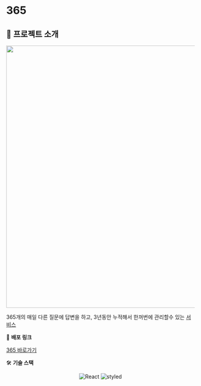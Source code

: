 # 365

## 💁 프로젝트 소개
<p align="center">
<img width='700px' src='http://front365.s3-website.ap-northeast-2.amazonaws.com/static/media/Group%205582.6a4e6e60.png' />
</p>

365개의 매일 다른 질문에 답변을 하고, 3년동안 누적해서 한꺼번에 관리할수 있는 [서비스](http://front365.s3-website.ap-northeast-2.amazonaws.com/introduce)


🔗 **배포 링크** 

[365 바로가기](http://front365.s3-website.ap-northeast-2.amazonaws.com/365)

🛠️ **기술 스택**

<p align="center"> <img alt="React" src="https://img.shields.io/badge/react-%2320232a.svg?style=for-the-badge&logo=react&logoColor=%2361DAFB" />
<img alt="styled" src="https://img.shields.io/badge/styled--components-DB7093?style=for-the-badge&logo=styled-components&logoColor=white" />  </p>

